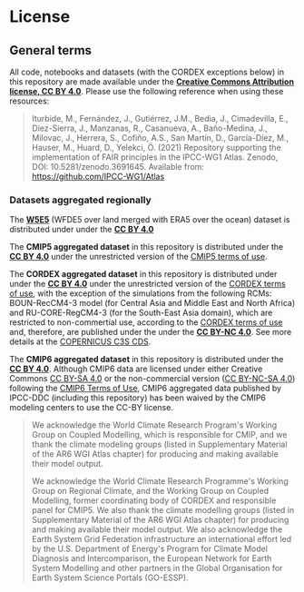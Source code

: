 # License

## General terms

All code, notebooks and datasets (with the CORDEX exceptions below) in this repository are
made available under the **[Creative Commons Attribution
license, CC BY 4.0](https://creativecommons.org/licenses/by/4.0/legalcode)**. Please use the following reference when using these resources:

> Iturbide, M., Fernández, J., Gutiérrez, J.M., Bedia, J., Cimadevilla, E., Díez-Sierra, J., Manzanas, R., Casanueva, A., Baño-Medina, J., Milovac, J., Herrera, S., Cofiño, A.S., San Martín, D., García-Díez, M., Hauser, M., Huard, D., Yelekci, Ö. (2021) Repository supporting the implementation of FAIR principles in the IPCC-WG1 Atlas. Zenodo, DOI: 10.5281/zenodo.3691645. Available from: https://github.com/IPCC-WG1/Atlas 

### Datasets aggregated regionally

The **[W5E5](https://doi.org/10.5880/pik.2019.023)** (WFDE5 over land merged with ERA5 over the ocean) dataset is distributed under under the **[CC BY 4.0](https://creativecommons.org/licenses/by/4.0)**

The **CMIP5 aggregated dataset** in this repository is distributed under the **[CC BY 4.0](https://creativecommons.org/licenses/by/4.0)** under the unrestricted version of the [CMIP5 terms of use](https://pcmdi.llnl.gov/mips/cmip5/terms-of-use.html). 

The **CORDEX aggregated dataset** in this repository is distributed under under the **[CC BY 4.0](https://creativecommons.org/licenses/by/4.0)** under the unrestricted version of the [CORDEX terms of use](http://is-enes-data.github.io/cordex_terms_of_use.pdf), with the exception of the simulations from the following RCMs: BOUN-RecCM4-3 model (for Central Asia and Middle East and North Africa) and RU-CORE-RegCM4-3 (for the South-East Asia domain), which are restricted to non-commertial use, according to the [CORDEX terms of use](http://is-enes-data.github.io/cordex_terms_of_use.pdf) and, therefore, are published under the under the **[CC BY-NC 4.0](https://creativecommons.org/licenses/by-nc/4.0)**. See more details at the [COPERNICUS C3S CDS](https://cds.climate.copernicus.eu/cdsapp#!/dataset/projections-cordex-domains-single-levels?tab=overview).

The **CMIP6 aggregated dataset** in this repository  is distributed under the **[CC BY 4.0](https://creativecommons.org/licenses/by/4.0)**. Although CMIP6 data are licensed under either Creative Commons [CC BY-SA 4.0](https://creativecommons.org/licenses/by-sa/4.0) or the non-commercial version ([CC BY-NC-SA 4.0](https://creativecommons.org/licenses/by-nc-sa/4.0/)) following the [CMIP6 Terms of Use](https://pcmdi.llnl.gov/CMIP6/TermsOfUse), CMIP6 aggregated data published by IPCC-DDC (including this repository) has been waived by the CMIP6 modeling centers to use the CC-BY license. 

>   We acknowledge the World Climate Research Program's Working Group on 
    Coupled Modelling, which is responsible for CMIP, and we thank the 
    climate modeling groups (listed in Supplementary Material of the 
    AR6 WGI Atlas chapter) for producing and making available their model output. 
>    
>   We acknowledge the World Climate Research Programme's Working Group on 
    Regional Climate, and the Working Group on Coupled Modelling, former coordinating 
    body of CORDEX and responsible panel for CMIP5. We also thank the climate modelling 
    groups (listed in Supplementary Material of the AR6 WGI Atlas chapter) for producing 
    and making available their model output. We also acknowledge the Earth System Grid 
    Federation infrastructure an international effort led by the U.S. Department of Energy's 
    Program for Climate Model Diagnosis and Intercomparison, the European Network for Earth 
    System Modelling and other partners in the Global Organisation for 
    Earth System Science Portals (GO-ESSP).
